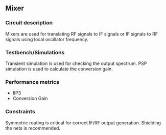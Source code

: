 ## Mixer

### Circuit description
Mixers are used for translating RF signals to IF signals or IF signals to RF signals using local oscillator frequency.
 
### Testbench/Simulations
Transient simulation is used for checking the output spectrum. PSP simulation is used to calculate the conversion gain. 

### Performance metrics
* IIP3
* Conversion Gain

### Constraints
Symmetric routing is critical for correct IF/RF output generation. Shielding the nets is recommended.